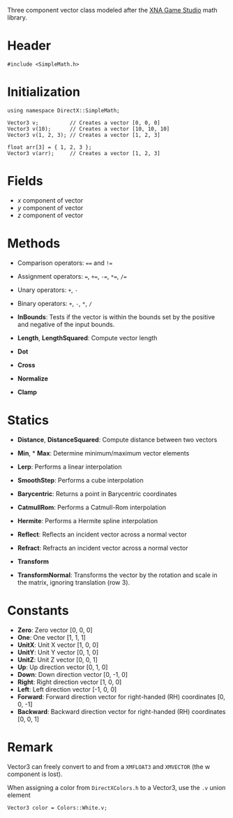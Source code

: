 Three component vector class modeled after the [XNA Game Studio](https://msdn.microsoft.com/en-us/library/microsoft.xna.framework.vector3.aspx) math library.

# Header

    #include <SimpleMath.h>

# Initialization

    using namespace DirectX::SimpleMath;

    Vector3 v;          // Creates a vector [0, 0, 0]
    Vector3 v(10);      // Creates a vector [10, 10, 10]
    Vector3 v(1, 2, 3); // Creates a vector [1, 2, 3]

    float arr[3] = { 1, 2, 3 };
    Vector3 v(arr);     // Creates a vector [1, 2, 3]

# Fields
* *x* component of vector
* *y* component of vector
* *z* component of vector

# Methods
* Comparison operators: ``==`` and ``!=``
* Assignment operators: ``=``, ``+=``, ``-=``, ``*=``, ``/=``
* Unary operators: ``+``, ``-``
* Binary operators: ``+``, ``-``, ``*``, ``/``

* **InBounds**: Tests if the vector is within the bounds set by the positive and negative of the input bounds.

* **Length**, **LengthSquared**: Compute vector length
* **Dot**
* **Cross**
* **Normalize**
* **Clamp**

# Statics
* **Distance**, **DistanceSquared**: Compute distance between two vectors

* **Min**, * **Max**: Determine minimum/maximum vector elements

* **Lerp**: Performs a linear interpolation
* **SmoothStep**: Performs a cube interpolation
* **Barycentric**: Returns a point in Barycentric coordinates
* **CatmullRom**: Performs a Catmull-Rom interpolation
* **Hermite**: Performs a Hermite spline interpolation

* **Reflect**: Reflects an incident vector across a normal vector
* **Refract**: Refracts an incident vector across a normal vector

* **Transform**
* **TransformNormal**: Transforms the vector by the rotation and scale in the matrix, ignoring translation (row 3).

# Constants

* **Zero**: Zero vector [0, 0, 0]
* **One**: One vector [1, 1, 1]
* **UnitX**: Unit X vector [1, 0, 0]
* **UnitY**: Unit Y vector [0, 1, 0]
* **UnitZ**: Unit Z vector [0, 0, 1]
* **Up**: Up direction vector [0, 1, 0]
* **Down**: Down direction vector [0, -1, 0]
* **Right**: Right direction vector [1, 0, 0]
* **Left**: Left direction vector [-1, 0, 0]
* **Forward**: Forward direction vector for right-handed (RH) coordinates [0, 0, -1]
* **Backward**: Backward direction vector for right-handed (RH) coordinates [0, 0, 1]

# Remark
Vector3 can freely convert to and from a ``XMFLOAT3`` and ``XMVECTOR`` (the w component is lost).

When assigning a color from ``DirectXColors.h`` to a Vector3, use the ``.v`` union element

    Vector3 color = Colors::White.v;

